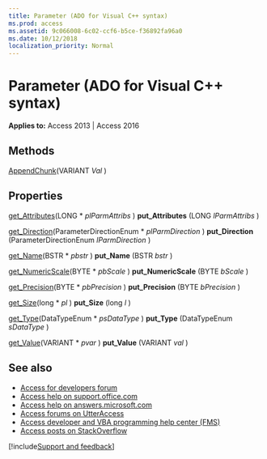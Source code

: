 ```yaml
---
title: Parameter (ADO for Visual C++ syntax)
ms.prod: access
ms.assetid: 9c066008-6c02-ccf6-b5ce-f36892fa96a0
ms.date: 10/12/2018
localization_priority: Normal
---
```



# Parameter (ADO for Visual C++ syntax)

**Applies to:** Access 2013 | Access 2016

## Methods

[AppendChunk](https://msdn.microsoft.com/library/3fa931a3-2cd7-a3b0-a750-40e18bc9937e%28Office.15%29.aspx)(VARIANT  _Val_ )
 
 
## Properties

[get_Attributes](https://msdn.microsoft.com/library/4cc1f036-606e-7d4b-d270-af374e9d99fa%28Office.15%29.aspx)(LONG * _plParmAttribs_ ) **put_Attributes** (LONG _lParmAttribs_ ) 

[get_Direction](https://msdn.microsoft.com/library/51a94abb-7ce9-9adb-2b76-5391eb9f6863%28Office.15%29.aspx)(ParameterDirectionEnum * _plParmDirection_ ) **put_Direction** (ParameterDirectionEnum _lParmDirection_ ) 

[get_Name](https://msdn.microsoft.com/library/4b19bd08-ac3c-86f0-471d-06a37a0d4f89%28Office.15%29.aspx)(BSTR * _pbstr_ ) **put_Name** (BSTR _bstr_ ) 

[get_NumericScale](https://msdn.microsoft.com/library/51b232d2-5bfd-521c-f4e9-65655ecc7c70%28Office.15%29.aspx)(BYTE * _pbScale_ ) **put_NumericScale** (BYTE _bScale_ ) 

[get_Precision](https://msdn.microsoft.com/library/c9d54d78-d5a5-caf8-d635-259d1fcc0595%28Office.15%29.aspx)(BYTE * _pbPrecision_ ) **put_Precision** (BYTE _bPrecision_ ) 

[get_Size](https://msdn.microsoft.com/library/24596b5c-b1cc-e97e-68b6-8ff53baf150b%28Office.15%29.aspx)(long * _pl_ ) **put_Size** (long _l_ ) 

[get_Type](https://msdn.microsoft.com/library/14d99172-2145-05ae-620b-459ba097f05c%28Office.15%29.aspx)(DataTypeEnum * _psDataType_ ) **put_Type** (DataTypeEnum _sDataType_ ) 

[get_Value](https://msdn.microsoft.com/library/ff21d122-98e3-2b48-d92f-e696b8079fc5%28Office.15%29.aspx)(VARIANT * _pvar_ ) **put_Value** (VARIANT _val_ )

## See also

- [Access for developers forum](https://social.msdn.microsoft.com/Forums/office/home?forum=accessdev)
- [Access help on support.office.com](https://support.office.com/search/results?query=Access)
- [Access help on answers.microsoft.com](https://answers.microsoft.com/)
- [Access forums on UtterAccess](https://www.utteraccess.com/forum/index.php?act=idx)
- [Access developer and VBA programming help center (FMS)](https://www.fmsinc.com/MicrosoftAccess/developer/)
- [Access posts on StackOverflow](https://stackoverflow.com/questions/tagged/ms-access)

[!include[Support and feedback](~/includes/feedback-boilerplate.md)]